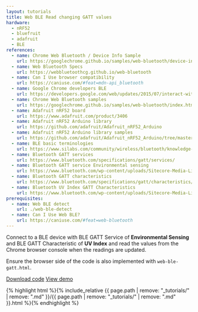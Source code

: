 ```yaml
---
layout: tutorials
title: Web BLE Read changing GATT values
hardware:
  - nRF52
  - bluefruit
  - adafruit
  - BLE
references:
  - name: Chrome Web Bluetooth / Device Info Sample
    url: https://googlechrome.github.io/samples/web-bluetooth/device-info.html
  - name: Web Bluetooth Specs
    url: https://webbluetoothcg.github.io/web-bluetooth
  - name: Can I Use browser compatibility
    url: https://caniuse.com/#feat=mdn-api_bluetooth
  - name: Google Chrome developers BLE
    url: https://developers.google.com/web/updates/2015/07/interact-with-ble-devices-on-the-web
  - name: Chrome Web Bluetooth samples
    url: https://googlechrome.github.io/samples/web-bluetooth/index.html
  - name: Adafruit nRF52 board
    url: https://www.adafruit.com/product/3406
  - name: Adafruit nRF52 Arduino library
    url: https://github.com/adafruit/Adafruit_nRF52_Arduino
  - name: Adafruit nRF52 Arduino library samples
    url: https://github.com/adafruit/Adafruit_nRF52_Arduino/tree/master/libraries/Bluefruit52Lib/examples
  - name: BLE basic terminologies
    url: https://www.silabs.com/community/wireless/bluetooth/knowledge-base.entry.html/2018/05/30/ble_basics_masters-i4n9
  - name: Bluetooth GATT services
    url: https://www.bluetooth.com/specifications/gatt/services/
  - name: Bluetooth GATT service Environmental sensing
    url: https://www.bluetooth.com/wp-content/uploads/Sitecore-Media-Library/Gatt/Xml/Services/org.bluetooth.service.environmental_sensing.xml
  - name: Bluetooth GATT characteristics
    url: https://www.bluetooth.com/specifications/gatt/characteristics/
  - name: Bluetooth UV Index GATT Characteristics
    url: https://www.bluetooth.com/wp-content/uploads/Sitecore-Media-Library/Gatt/Xml/Characteristics/org.bluetooth.characteristic.uv_index.xml
prerequisites:
  - name: Web BLE detect
    url: ./web-ble-detect
  - name: Can I Use Web BLE?
    url: https://caniuse.com/#feat=web-bluetooth
---
```


Connect to a BLE device with BLE GATT Service of **Environmental Sensing** and BLE GATT Characteristic of **UV Index** and read the values from the Chrome browser console when the readings are updated.

Ensure the browser side of the code is also implemented with `web-ble-gatt.html`.

<a href="https://github.com/hutscape/hutscape.github.io/tree/master/{{page.path | replace:'.md',''}}" class="button is-primary">Download code</a> <a href="{{ site.url }}/{{ page.path | remove: '_tutorials/' | replace:'.md','' }}" class="button is-primary">View demo</a>

{% highlight html %}{% include_relative {{ page.path | remove: "_tutorials/" | remove: ".md" }}/{{ page.path | remove: "_tutorials/" | remove: ".md" }}.html %}{% endhighlight %}
